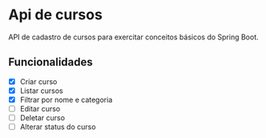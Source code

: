 # Api de cursos

API de cadastro de cursos para exercitar conceitos básicos do Spring Boot.

## Funcionalidades
- [x] Criar curso
- [x] Listar cursos
- [x] Filtrar por nome e categoria
- [ ] Editar curso
- [ ] Deletar curso
- [ ] Alterar status do curso